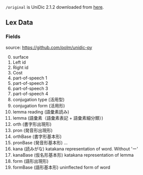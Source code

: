 `/original` is UniDic 2.1.2 downloaded from [here](https://github.com/BlueGreenMagick/unidic-2.1.2-kana-accent/archive/refs/tags/2.1.2.zip).

## Lex Data

### Fields
source: https://github.com/polm/unidic-py

0.  surface
1.  Left id
2.  Right id
3.  Cost
4.  part-of-speech 1
5.  part-of-speech 2
6.  part-of-speech 3
7.  part-of-speech 4
8.  conjugation type (活用型)
9.  conjugation form (活用形)
10. lemma reading (語彙素読み)
11. lemma (語彙素（語彙素表記 + 語彙素細分類）)
12. orth (書字形出現形)
13. pron (発音形出現形)
14. orthBase (書字形基本形)
15. pronBase (発音形基本形)
...
21. kana (読みがな) katakana representation of word. Without 'ー'
22. kanaBase (仮名形基本形) katakana representation of lemma
23. form (語形出現形)
24. formBase (語形基本形) uninflected form of word


